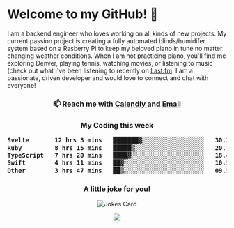 <h1> Welcome to my GitHub! 👋 </h1>


  I am a backend engineer who loves working on all kinds of new projects. My current passion project is creating a fully automated blinds/humidifer system based on a Rasberry Pi to keep my beloved piano in tune no matter changing weather conditions. When I am not practicing piano, you'll find me exploring Denver, playing tennis, watching movies, or listening to music (check out what I've been listening to recently on [Last.fm](https://www.last.fm/user/mballa000). I am a passionate, driven developer and would love to connect and chat with everyone!

<h3 align = "center"> 📫 Reach me with <a href = "https://calendly.com/msbrandt00/30min"> Calendly </a> and <a href="mailto:msbrandt00@gmail.com">Email</a> 
 </h3>


 
<div align = "center"
[![Anurag's GitHub stats](https://github-readme-stats.vercel.app/api?username=mbrandt00)](https://github.com/anuraghazra/github-readme-stats)
          </div>
<h3 align="center">
  My Coding this week
<!--START_SECTION:waka-->

```txt
Svelte       12 hrs 3 mins   ███████▓░░░░░░░░░░░░░░░░░   30.27 %
Ruby         8 hrs 15 mins   █████▒░░░░░░░░░░░░░░░░░░░   20.71 %
TypeScript   7 hrs 20 mins   ████▓░░░░░░░░░░░░░░░░░░░░   18.43 %
Swift        4 hrs 11 mins   ██▓░░░░░░░░░░░░░░░░░░░░░░   10.53 %
Other        3 hrs 47 mins   ██▒░░░░░░░░░░░░░░░░░░░░░░   09.53 %
```

<!--END_SECTION:waka-->

### A little joke for you!

![Jokes Card](https://readme-jokes.vercel.app/api?hideBorder)

<a href="https://www.linkedin.com/in/mbrandt00/"><img src="https://img.shields.io/badge/linkedin-%230077B5.svg?&style=for-the-badge&logo=linkedin&logoColor=white" /></a>
